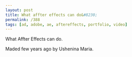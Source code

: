 ```yaml
---
layout: post
title: What affter effects can do&#8230;
permalink: /388
tags: [ad, adobe, ae, aftereffects, portfolio, video]
---
```




What Affter Effects can do.


Maded few years ago by Ushenina Maria.

